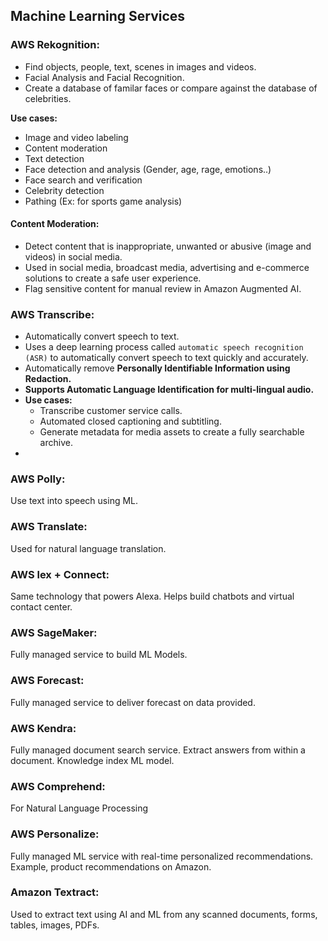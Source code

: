 ## Machine Learning Services

### AWS Rekognition:

- Find objects, people, text, scenes in images and videos.
- Facial Analysis and Facial Recognition.
- Create a database of familar faces or compare against the database of celebrities.

**Use cases:**
- Image and video labeling
- Content moderation
- Text detection
- Face detection and analysis (Gender, age, rage, emotions..)
- Face search and verification
- Celebrity detection
- Pathing (Ex: for sports game analysis)

#### Content Moderation:

- Detect content that is inappropriate, unwanted or abusive (image and videos) in social media.
- Used in social media, broadcast media, advertising and e-commerce solutions to create a safe user experience.
- Flag sensitive content for manual review in Amazon Augmented AI.

### AWS Transcribe:

- Automatically convert speech to text.
- Uses a deep learning process called `automatic speech recognition (ASR)` to automatically convert speech to text quickly
  and accurately.
- Automatically remove **Personally Identifiable Information using Redaction.**
- **Supports Automatic Language Identification for multi-lingual audio.**
- **Use cases:**
  - Transcribe customer service calls.
  - Automated closed captioning and subtitling.
  - Generate metadata for media assets to create a fully searchable archive.
- 

### AWS Polly:

Use text into speech using ML.

### AWS Translate:

Used for natural language translation.

### AWS lex + Connect:

Same technology that powers Alexa. Helps build chatbots and virtual contact center.

### AWS SageMaker:

Fully managed service to build ML Models.

### AWS Forecast:

Fully managed service to deliver forecast on data provided.

### AWS Kendra:

Fully managed document search service. Extract answers from within a document. Knowledge index ML model.

### AWS Comprehend:

For Natural Language Processing

### AWS Personalize:

Fully managed ML service with real-time personalized recommendations. Example, product recommendations on Amazon.

### Amazon Textract:

Used to extract text using AI and ML from any scanned documents, forms, tables, images, PDFs.